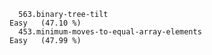       563.binary-tree-tilt                                             Easy   (47.10 %)
      453.minimum-moves-to-equal-array-elements                        Easy   (47.99 %)
